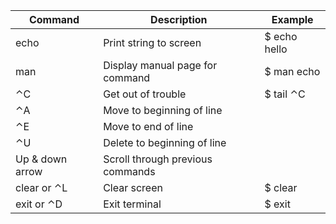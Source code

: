 
| Command  | Description  | Example  |
|----------|--------------|----------|
| echo <string> | Print string to screen | $ echo hello |
| man <command> | Display manual page for command  | $ man echo |
| ⌃C | Get out of trouble | $ tail ⌃C |
| ⌃A | Move to beginning of line  |   |
| ⌃E | Move to end of line |   |   |   |
| ⌃U | Delete to beginning of line |   |
| Up & down arrow | Scroll through previous commands |   |
| clear or ⌃L | Clear screen | $ clear |  
| exit or ⌃D | Exit terminal | $ exit |



		
		
		
		
	
	
		
		
		
